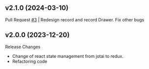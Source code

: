## v2.1.0 (2024-03-10)
Pull Request
[#3](hhttps://github.com/RafaelMoro/FE_Personal_Finances/pull/3) | Redesign record and record Drawer. Fix other bugs

## v2.0.0 (2023-12-20)
Release Changes
- Change of react state management from jotai to redux.
- Refactoring code